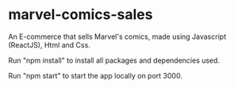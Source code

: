 # marvel-comics-sales
An E-commerce that sells Marvel's comics, made using Javascript (ReactJS), Html and Css.

Run "npm install" to install all packages and dependencies used.

Run "npm start" to start the app locally on port 3000.
